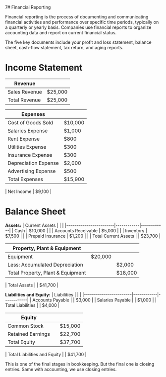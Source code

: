 7# Financial Reporting

Financial reporting is the process of documenting and communicating financial activities and performance over specific time periods, typically on a quarterly or yearly basis. Companies use financial reports to organize accounting data and report on current financial status.

The five key documents include your profit and loss statement, balance sheet, cash-flow statement, tax return, and aging reports.

# Income Statement

| Revenue                |            |
|------------------------|------------|
| Sales Revenue          | $25,000    |
| Total Revenue          | $25,000    |

| Expenses               |            |
|------------------------|------------|
| Cost of Goods Sold     | $10,000    |
| Salaries Expense       | $1,000     |
| Rent Expense           | $800       |
| Utilities Expense      | $300       |
| Insurance Expense      | $300       |
| Depreciation Expense   | $2,000     |
| Advertising Expense    | $500       |
| Total Expenses         | $15,900    |

| Net Income             | $9,100     |

# Balance Sheet

**Assets:**
| Current Assets         |            |            |
|------------------------|------------|------------|
| Cash                   | $10,000    |            |
| Accounts Receivable    | $5,000     |            |
| Inventory              | $7,500     |            |
| Prepaid Insurance      | $1,200     |            |
| Total Current Assets   |            | $23,700    |

| Property, Plant & Equipment |        |            |
|-----------------------------|--------|------------|
| Equipment                   | $20,000|            |
| Less: Accumulated Depreciation |     | $2,000     |
| Total Property, Plant & Equipment |   | $18,000    |

| Total Assets            |            | $41,700    |

**Liabilities and Equity:**
| Liabilities            |            |            |
|------------------------|------------|------------|
| Accounts Payable       |            | $3,000     |
| Salaries Payable       |            | $1,000     |
| Total Liabilities      |            | $4,000     |

| Equity                 |            |            |
|------------------------|------------|------------|
| Common Stock           |            | $15,000    |
| Retained Earnings      |            | $22,700    |
| Total Equity           |            | $37,700    |

| Total Liabilities and Equity |       | $41,700    |

This is one of the final stages in bookkeeping. But the final one is closing entries. Same with accounting, we use closing entries.